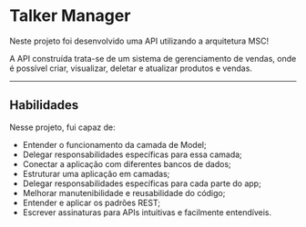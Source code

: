 # Talker Manager

Neste projeto foi desenvolvido uma API utilizando a arquitetura MSC!

A API construída trata-se de um sistema de gerenciamento de vendas, onde é possível criar, visualizar, deletar e atualizar produtos e vendas.

---

## Habilidades

Nesse projeto, fui capaz de:

- Entender o funcionamento da camada de Model;
- Delegar responsabilidades específicas para essa camada;
- Conectar a aplicação com diferentes bancos de dados;
- Estruturar uma aplicação em camadas;
- Delegar responsabilidades específicas para cada parte do app;
- Melhorar manutenibilidade e reusabilidade do código;
- Entender e aplicar os padrões REST;
- Escrever assinaturas para APIs intuitivas e facilmente entendíveis.